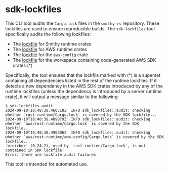 sdk-lockfiles
=============

This CLI tool audits the `Cargo.lock` files in the `smithy-rs` repository. These lockfiles are used to ensure
reproducible builds. The `sdk-lockfiles` tool specifically audits the following lockfiles:
- The [lockfile](https://github.com/smithy-lang/smithy-rs/blob/main/rust-runtime/Cargo.lock) for Smithy runtime crates
- The [lockfile](https://github.com/smithy-lang/smithy-rs/blob/main/aws/rust-runtime/Cargo.lock) for AWS runtime crates
- The [lockfile](https://github.com/smithy-lang/smithy-rs/blob/main/aws/rust-runtime/aws-config/Cargo.lock) for the `aws-config` crate
- The [lockfile](https://github.com/smithy-lang/smithy-rs/blob/main/aws/sdk/Cargo.lock) for the workspace containing code-generated AWS SDK crates (*)

Specifically, the tool ensures that the lockfile marked with (*) is a superset containing all dependencies listed in
the rest of the runtime lockfiles. If it detects a new dependency in the AWS SDK crates introduced by any of the runtime
lockfiles (unless the dependency is introduced by a server runtime crate), it will output a message similar to the
following:
```
$ sdk-lockfiles audit
2024-09-10T16:48:38.460518Z  INFO sdk_lockfiles::audit: checking whether `rust-runtime/Cargo.lock` is covered by the SDK lockfile...
2024-09-10T16:48:38.489879Z  INFO sdk_lockfiles::audit: checking whether `aws/rust-runtime/Cargo.lock` is covered by the SDK lockfile...
2024-09-10T16:48:38.490306Z  INFO sdk_lockfiles::audit: checking whether `aws/rust-runtime/aws-config/Cargo.lock` is covered by the SDK lockfile...
`minicbor` (0.24.2), used by `rust-runtime/Cargo.lock`, is not contained in SDK lockfile!
Error: there are lockfile audit failures
```

This tool is intended for automated use.
